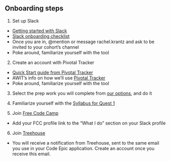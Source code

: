## Onboarding steps

1. Set up Slack
 * [Getting started with Slack](https://get.slack.help/hc/en-us/articles/218080037-Getting-started-for-new-users)
 * [Slack onboarding checklist](https://get.slack.help/hc/en-us/articles/217626328-Onboarding-checklist-for-new-users)
 * Once you are in, @mention or message rachel.krantz and ask to be invited to your cohort’s channel
 * Poke around, familiarize yourself with the tool

2. Create an account with Pivotal Tracker
 * [Quick Start guide from Pivotal Tracker](http://www.pivotaltracker.com/help/articles/quick_start/)
 * AWIT’s info on how we’ll use [Pivotal Tracker](/tools/pivotal-tracker.md)
 * Poke around, familiarize yourself with the tool

3. Select the prep work you will complete from [our options](/prep-work), and do it

4. Familiarize yourself with the [Syllabus for Quest 1](/quest-1/syllabus.md)

5. Join [Free Code Camp](https://www.freecodecamp.com)
 * Add your FCC profile link to the “What I do” section on your Slack profile

6. Join [Treehouse](https://teamtreehouse.com)
 * You will receive a notification from Treehouse, sent to the same email you use in your
 Code Epic application. Create an account once you receive this email.
